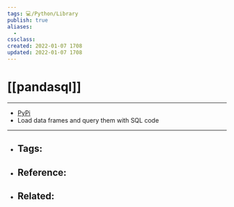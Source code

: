 ```yaml
---
tags: 💻️/Python/Library 
publish: true
aliases:
  - 
cssclass: 
created: 2022-01-07 1708
updated: 2022-01-07 1708
---
```


# [[pandasql]]

---

- [PyPi](https://pypi.org/project/pandasql/)
- Load data frames and query them with SQL code

---

- Tags: 
	- 
- Reference:
	- 
- Related:
	- 
